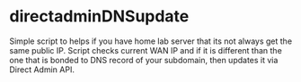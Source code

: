 # directadminDNSupdate
Simple script to helps if you have home lab server that its not always get the same public IP.
Script checks current WAN IP and if it is different than the one that is bonded to DNS record of your subdomain, then updates it via Direct Admin API.
